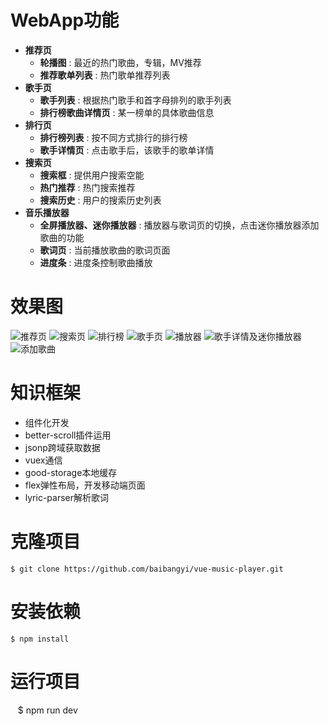 ﻿# WebApp功能

 <ul>
  <li>
    <strong>推荐页</strong>
    <ul>
      <li><strong>轮播图</strong> : 最近的热门歌曲，专辑，MV推荐</li>
      <li><strong>推荐歌单列表</strong> : 热门歌单推荐列表</li>
    </ul>
  </li>
  <li>
    <strong>歌手页</strong>
    <ul>
      <li><strong>歌手列表</strong> : 根据热门歌手和首字母排列的歌手列表</li>
      <li><strong>排行榜歌曲详情页</strong> : 某一榜单的具体歌曲信息</li>
    </ul>
  </li>
  <li>
    <strong>排行页</strong>
    <ul>
      <li><strong>排行榜列表</strong> : 按不同方式排行的排行榜</li>
      <li><strong>歌手详情页</strong> : 点击歌手后，该歌手的歌单详情</li>
    </ul>
  </li>
  <li>
    <strong>搜索页</strong>
    <ul>
      <li><strong>搜索框</strong> : 提供用户搜索空能</li>
      <li><strong>热门推荐</strong> : 热门搜索推荐</li>
      <li><strong>搜索历史</strong> : 用户的搜索历史列表</li>
    </ul>
  </li>
  <li>
    <strong>音乐播放器</strong>
    <ul>
      <li><strong>全屏播放器、迷你播放器</strong> : 播放器与歌词页的切换，点击迷你播放器添加歌曲的功能</li>
      <li><strong>歌词页</strong> : 当前播放歌曲的歌词页面</li>
      <li><strong>进度条</strong> : 进度条控制歌曲播放</li>
    </ul>
  </li>
</ul>

# 效果图
![推荐页][1] ![搜索页][2] ![排行榜][3] ![歌手页][4] ![播放器][5] ![歌手详情及迷你播放器][6] ![添加歌曲][7]
# 知识框架

 - 组件化开发
 - better-scroll插件运用
 - jsonp跨域获取数据
 - vuex通信
 - good-storage本地缓存
 - flex弹性布局，开发移动端页面
 - lyric-parser解析歌词

# 克隆项目

    $ git clone https://github.com/baibangyi/vue-music-player.git
# 安装依赖
    $ npm install
# 运行项目
    $ npm run dev

 
   


  [1]: http://otn4yvz23.bkt.clouddn.com/QQ%E5%9B%BE%E7%89%8720171011211330.jpg
  [2]: http://otn4yvz23.bkt.clouddn.com/QQ%E5%9B%BE%E7%89%8720171011212014.png
  [3]: http://otn4yvz23.bkt.clouddn.com/QQ%E5%9B%BE%E7%89%8720171011212020.png
  [4]: http://otn4yvz23.bkt.clouddn.com/QQ%E5%9B%BE%E7%89%8720171011212024.png
  [5]: http://otn4yvz23.bkt.clouddn.com/QQ%E5%9B%BE%E7%89%8720171011212009.jpg
  [6]: http://otn4yvz23.bkt.clouddn.com/QQ%E5%9B%BE%E7%89%8720171011212004.png
  [7]: http://otn4yvz23.bkt.clouddn.com/QQ%E5%9B%BE%E7%89%8720171011211956.png
